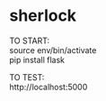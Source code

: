 # sherlock
TO START:
<br>
source env/bin/activate
<br>
pip install flask

TO TEST:
<br>
http://localhost:5000
